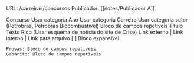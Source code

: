 URL: /carreiras/concursos
Publicador: [[notes/Publicador A]]

Concurso
		Usar categoria Ano
		Usar categoria Carreira
		Usar categoria setor (Petrobras, Petrobras Biocombustível)
		Bloco de campos repetiveis 
			Título
			Texto Rico (Usar esquema de notícia do site de Crise)
			Link externo | Link interno | Link para arquivo	
			[ ] Bloco expansível
			
	Provas: Bloco de campos repetiveis 
	Gabarito: Bloco de campos repetiveis			